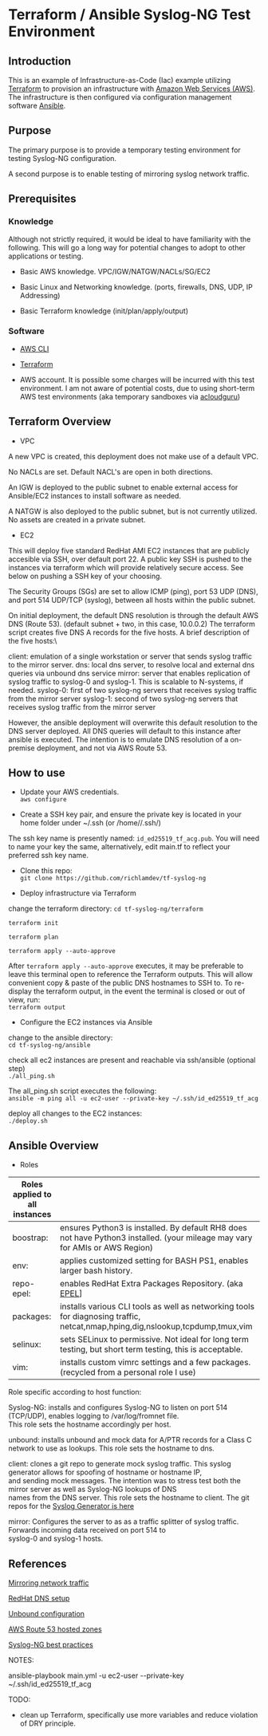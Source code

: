 # Terraform / Ansible Syslog-NG Test Environment

## Introduction

This is an example of Infrastructure-as-Code (Iac) example utilizing [Terraform](https://www.terraform.io/)
to provision an infrastructure with [Amazon Web Services (AWS)](https://aws.amazon.com/).
The infrastructure is then configured via configuration management software [Ansible](https://www.ansible.com/).

## Purpose

The primary purpose is to provide a temporary testing environment for testing Syslog-NG configuration.

A second purpose is to enable testing of mirroring syslog network traffic.

## Prerequisites

### Knowledge

Although not strictly required, it would be ideal to have familiarity with the following.
This will go a long way for potential changes to adopt to other applications or testing.

* Basic AWS knowledge.  VPC/IGW/NATGW/NACLs/SG/EC2

* Basic Linux and Networking knowledge. (ports, firewalls, DNS, UDP, IP Addressing)

* Basic Terraform knowledge (init/plan/apply/output)

### Software

* [AWS CLI](https://docs.aws.amazon.com/cli/latest/userguide/getting-started-install.html)

* [Terraform](https://www.terraform.io/downloads)

* AWS account.  It is possible some charges will be incurred with this test environment.
I am not aware of potential costs, due to using short-term AWS test environments (aka temporary
sandboxes via [acloudguru](https://acloudguru.com/))

## Terraform Overview

* VPC

A new VPC is created, this deployment does not make use of a default VPC.

No NACLs are set.  Default NACL's are open in both directions.

An IGW is deployed to the public subnet to enable external access for Ansible/EC2 instances to install software as needed.

A NATGW is also deployed to the public subnet, but is not currently utilized.  No assets are created in a private subnet.


* EC2

This will deploy five standard RedHat AMI EC2 instances that are publicly accesible via SSH, over default port 22.  A public key SSH
is pushed to the instances via terraform which will provide relatively secure access.  See below on pushing a SSH
key of your choosing.

The Security Groups (SGs) are set to allow ICMP (ping), port 53 UDP (DNS), and port 514 UDP/TCP (syslog), between all
hosts within the public subnet.

On initial deployment, the default DNS resolution is through the default AWS DNS (Route 53).  (default subnet + two, in this case, 10.0.0.2)
The terraform script creates five DNS A records for the five hosts.  A brief description of the five hosts:\

client:    emulation of a single workstation or server that sends syslog traffic to the mirror server.
dns:       local dns server, to resolve local and external dns queries via unbound dns service
mirror:    server that enables replication of syslog traffic to syslog-0 and syslog-1.  This is scalable to N-systems, if needed.
syslog-0:  first of two syslog-ng servers that receives syslog traffic from the mirror server
syslog-1:  second of two syslog-ng servers that receives syslog traffic from the mirror server

However, the ansible deployment will overwrite this default resolution to the DNS server deployed.  All DNS queries will default to
this instance after ansible is executed.  The intention is to emulate DNS resolution of a on-premise deployment, and not via AWS Route 53.


## How to use

* Update your AWS credentials.\
```aws configure```

* Create a SSH key pair, and ensure the private key is located in your home folder under ~/.ssh (or /home/<your-username>/.ssh/)

The ssh key name is presently named: `id_ed25519_tf_acg.pub`.  You will need to name your key the same, alternatively, edit main.tf
to reflect your preferred ssh key name.


* Clone this repo:\
```git clone https://github.com/richlamdev/tf-syslog-ng```

* Deploy infrastructure via Terraform

change the terraform directory:
```cd tf-syslog-ng/terraform```

```terraform init```

```terraform plan```

```terraform apply --auto-approve```

After ```terraform apply --auto-approve``` executes, it may be preferable to leave this terminal open to reference the Terraform outputs.
This will allow convenient copy & paste of the public DNS hostnames to SSH to.
To re-display the terraform output, in the event the terminal is closed or out of view, run:\
```terraform output```


* Configure the EC2 instances via Ansible

change to the ansible directory:\
```cd tf-syslog-ng/ansible```

check all ec2 instances are present and reachable via ssh/ansible (optional step)\
```./all_ping.sh```

The all_ping.sh script executes the following:\
```ansible -m ping all -u ec2-user --private-key ~/.ssh/id_ed25519_tf_acg```

deploy all changes to the EC2 instances:\
```./deploy.sh```

## Ansible Overview

* Roles

| Roles applied to all instances | |
| ------------------------------ | --- |
|boostrap:   |ensures Python3 is installed.  By default RH8 does not have Python3 installed.  (your mileage may vary for AMIs or AWS Region)|
|env:        |applies customized setting for BASH PS1, enables larger bash history.|
|repo-epel:  |enables RedHat Extra Packages Repository. (aka [EPEL](https://www.redhat.com/en/blog/whats-epel-and-how-do-i-use-it)]|
|packages:   |installs various CLI tools as well as networking tools for diagnosing traffic, netcat,nmap,hping,dig,nslookup,tcpdump,tmux,vim
|selinux:    |sets SELinux to permissive.  Not ideal for long term testing, but short term testing, this is acceptable.|
|vim:        |installs custom vimrc settings and a few packages.  (recycled from a personal role I use)|

Role specific according to host function:

Syslog-NG:  installs and configures Syslog-NG to listen on port 514 (TCP/UDP), enables logging to /var/log/fromnet file.\
            This role sets the hostname accordingly per host.

unbound:    installs unbound and mock data for A/PTR records for a Class C network to use as lookups. This role sets the hostname to dns.

client:     clones a git repo to generate mock syslog traffic.  This syslog generator allows for spoofing of hostname or hostname IP,\
            and sending mock messages.  The intention was to stress test both the mirror server as well as Syslog-NG lookups of DNS\
            names from the DNS server.  This role sets the hostname to client.  The git repos for the
            [Syslog Generator is here](https://github.com/richlamdev/syslog-generator-1)

mirror:     Configures the server to as as a traffic splitter of syslog traffic.  Forwards incoming data received on port 514 to\
            syslog-0 and syslog-1 hosts.




## References

[Mirroring network traffic](https://superuser.com/questions/1593995/iptables-nftables-forward-udp-data-to-multiple-targets)

[RedHat DNS setup](https://www.redhat.com/sysadmin/forwarding-dns-2)

[Unbound configuration](https://calomel.org/unbound_dns.html)

[AWS Route 53 hosted zones](https://docs.aws.amazon.com/Route53/latest/DeveloperGuide/hosted-zones-working-with.html)

[Syslog-NG best practices](https://www.syslog-ng.com/technical-documents/doc/syslog-ng-open-source-edition/3.26/administration-guide/94)



NOTES:


ansible-playbook main.yml -u ec2-user --private-key ~/.ssh/id_ed25519_tf_acg


TODO:

- clean up Terraform, specifically use more variables and reduce violation of DRY principle.
